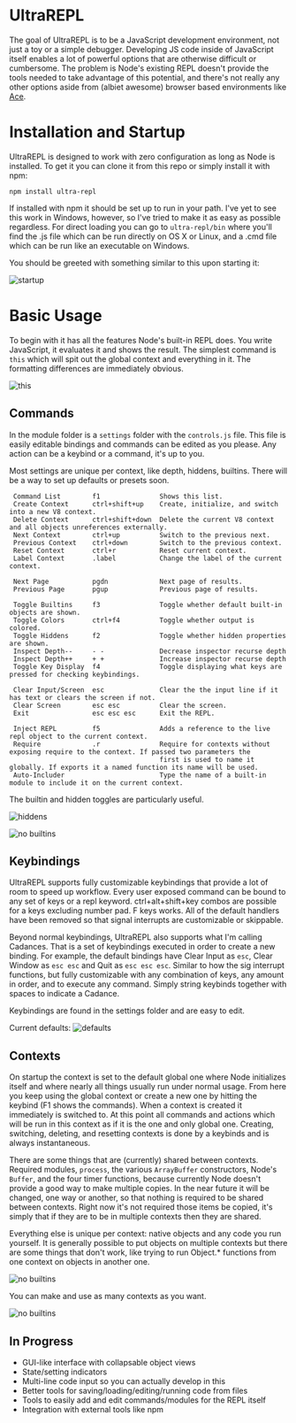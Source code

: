 # UltraREPL

The goal of UltraREPL is to be a JavaScript development environment, not just a toy or a simple debugger. Developing JS code inside of JavaScript itself enables a lot of powerful options that are otherwise difficult or cumbersome. The problem is Node's existing REPL doesn't provide the tools needed to take advantage of this potential, and there's not really any other options aside from (albiet awesome) browser based environments like [Ace](http://ace.ajax.org/).

# Installation and Startup

UltraREPL is designed to work with zero configuration as long as Node is installed. To get it you can clone it from this repo or simply install it with npm:
```
npm install ultra-repl
```
If installed with npm it should be set up to run in your path. I've yet to see this work in Windows, however, so I've tried to make it as easy as possible regardless. For direct loading you can go to `ultra-repl/bin` where you'll find the .js file which can be run directly on OS X or Linux, and a .cmd file which can be run like an executable on Windows.

You should be greeted with something similar to this upon starting it:

![startup](https://raw.github.com/Benvie/Node.js-Ultra-REPL/master/docs/ss1.png)


# Basic Usage

To begin with it has all the features Node's built-in REPL does. You write JavaScript, it evaluates it and shows the result. The simplest command is `this` which will spit out the global context and everything in it. The formatting differences are immediately obvious.

![this](https://raw.github.com/Benvie/Node.js-Ultra-REPL/master/docs/ss8.png)

## Commands

In the module folder is a `settings` folder with the `controls.js` file. This file is easily editable bindings and commands can be edited as you please. Any action can be a keybind or a command, it's up to you.

Most settings are unique per context, like depth, hiddens, builtins. There will be a way to set up defaults or presets soon.

```
 Command List        f1               Shows this list.
 Create Context      ctrl+shift+up    Create, initialize, and switch into a new V8 context.
 Delete Context      ctrl+shift+down  Delete the current V8 context and all objects unreferences externally.
 Next Context        ctrl+up          Switch to the previous next.
 Previous Context    ctrl+down        Switch to the previous context.
 Reset Context       ctrl+r           Reset current context.
 Label Context       .label           Change the label of the current context.

 Next Page           pgdn             Next page of results.
 Previous Page       pgup             Previous page of results.

 Toggle Builtins     f3               Toggle whether default built-in objects are shown.
 Toggle Colors       ctrl+f4          Toggle whether output is colored.
 Toggle Hiddens      f2               Toggle whether hidden properties are shown.
 Inspect Depth--     - -              Decrease inspector recurse depth
 Inspect Depth++     + +              Increase inspector recurse depth
 Toggle Key Display  f4               Toggle displaying what keys are pressed for checking keybindings.

 Clear Input/Screen  esc              Clear the the input line if it has text or clears the screen if not.
 Clear Screen        esc esc          Clear the screen.
 Exit                esc esc esc      Exit the REPL.

 Inject REPL         f5               Adds a reference to the live repl object to the current context.
 Require             .r               Require for contexts without exposing require to the context. If passed two parameters the
                                      first is used to name it globally. If exports it a named function its name will be used.
 Auto-Includer                        Type the name of a built-in module to include it on the current context.
```
The builtin and hidden toggles are particularly useful.

![hiddens](https://raw.github.com/Benvie/Node.js-Ultra-REPL/master/docs/ss3.png)

![no builtins](https://raw.github.com/Benvie/Node.js-Ultra-REPL/master/docs/ss4.png)


## Keybindings

UltraREPL supports fully customizable keybindings that provide a lot of room to speed up workflow. Every user exposed command can be bound to any set of keys or a repl keyword. ctrl+alt+shift+key combos are possible for a keys excluding number pad. F keys works. All of the default handlers have been removed so that signal interrupts are customizable or skippable.

Beyond normal keybindings, UltraREPL also supports what I'm calling Cadances. That is a set of keybindings executed in order to create a new binding. For example, the default bindings have Clear Input as `esc`, Clear Window as `esc esc` and Quit as `esc esc esc`. Similar to how the sig interrupt functions, but fully customizable with any combination of keys, any amount in order, and to execute any command. Simply string keybinds together with spaces to indicate a Cadance.

Keybindings are found in the settings folder and are easy to edit.

Current defaults:
![defaults](https://raw.github.com/Benvie/Node.js-Ultra-REPL/master/docs/ss7.png)


## Contexts

On startup the context is set to the default global one where Node initializes itself and where nearly all things usually run under normal usage. From here you keep using the global context or create a new one by hitting the keybind (F1 shows the commands). When a context is created it immediately is switched to. At this point all commands and actions which will be run in this context as if it is the one and only global one. Creating, switching, deleting, and resetting contexts is done by a keybinds and is always instantaneous.

There are some things that are (currently) shared between contexts. Required modules, `process`, the various `ArrayBuffer` constructors, Node's `Buffer`, and the four timer functions, because currently Node doesn't provide a good way to make multiple copies. In the near future it will be changed, one way or another, so that nothing is required to be shared between contexts. Right now it's not required those items be copied, it's simply that if they are to be in multiple contexts then they are shared.

Everything else is unique per context: native objects and any code you run yourself. It is generally possible to put objects on multiple contexts but there are some things that don't work, like trying to run Object.* functions from one context on objects in another one.

![no builtins](https://raw.github.com/Benvie/Node.js-Ultra-REPL/master/docs/ss5.png)

You can make and use as many contexts as you want.

![no builtins](https://raw.github.com/Benvie/Node.js-Ultra-REPL/master/docs/ss6.png)


## In Progress

* GUI-like interface with collapsable object views
* State/setting indicators
* Multi-line code input so you can actually develop in this
* Better tools for saving/loading/editing/running code from files
* Tools to easily add and edit commands/modules for the REPL itself
* Integration with external tools like npm